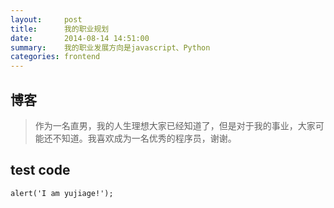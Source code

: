 ```yaml
---
layout:     post
title:      我的职业规划
date:       2014-08-14 14:51:00
summary:    我的职业发展方向是javascript、Python
categories: frontend
---
```


## 博客




> 作为一名直男，我的人生理想大家已经知道了，但是对于我的事业，大家可能还不知道。我喜欢成为一名优秀的程序员，谢谢。


## test code

```
alert('I am yujiage!');
```